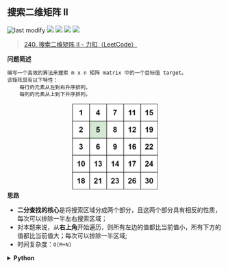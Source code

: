 ## 搜索二维矩阵 II
<!--START_SECTION:badge-->

![last modify](https://img.shields.io/static/v1?label=last%20modify&message=2023-08-25%2004%3A14%3A05&color=yellowgreen&style=flat-square)
[![](https://img.shields.io/static/v1?label=&message=%E4%B8%AD%E7%AD%89&color=yellow&style=flat-square)](../../../README.md#中等)
[![](https://img.shields.io/static/v1?label=&message=LeetCode&color=green&style=flat-square)](../../../README.md#leetcode)
[![](https://img.shields.io/static/v1?label=&message=%E4%BA%8C%E5%88%86%E6%9F%A5%E6%89%BE&color=blue&style=flat-square)](../../../README.md#二分查找)
[![](https://img.shields.io/static/v1?label=&message=%E7%83%AD%E9%97%A8&color=blue&style=flat-square)](../../../README.md#热门)

<!--END_SECTION:badge-->
<!--info
tags: [二分查找, 热门]
source: LeetCode
level: 中等
number: '0240'
name: 搜索二维矩阵 II
companies: [Shopee]
-->

> [240. 搜索二维矩阵 II - 力扣（LeetCode）](https://leetcode.cn/problems/search-a-2d-matrix-ii/)

<summary><b>问题简述</b></summary>

```txt
编写一个高效的算法来搜索 m x n 矩阵 matrix 中的一个目标值 target。
该矩阵具有以下特性：
    每行的元素从左到右升序排列。
    每列的元素从上到下升序排列。
```

<div align="center"><img src="../../../_assets/searchgrid2.jpeg" height="200" /></div> 


<summary><b>思路</b></summary>

- **二分查找的核心**是将搜索区域分成两个部分，且这两个部分具有相反的性质，每次可以排除一半左右搜索区域；
- 对本题来说，从**右上角**开始遍历，则所有左边的值都比当前值小，所有下方的值都比当前值大；每次可以排除一半区域;
- 时间复杂度：`O(M+N)`

<details><summary><b>Python</b></summary>

```python
class Solution:
    def searchMatrix(self, matrix: List[List[int]], target: int) -> bool:
        m, n = len(matrix), len(matrix[0])
        i, j = 0, n - 1
        while i < m and j >= 0:
            if matrix[i][j] == target:
                return True
            elif matrix[i][j] > target:  # 比当前值大，横向往左进一格
                j -= 1
            else:  # matrix[i][j] < target 比当前值小，纵向往下进一格
                i += 1
        return False
```

</details>